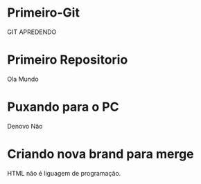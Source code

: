 # Primeiro-Git
GIT APREDENDO
# Primeiro Repositorio
Ola Mundo
# Puxando para o PC
Denovo Não
# Criando nova brand para merge
HTML não é liguagem de programação. 


